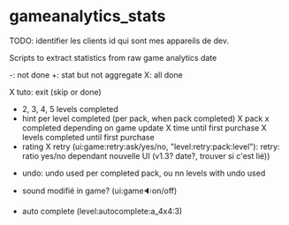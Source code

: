 # gameanalytics_stats
TODO: identifier les clients id qui sont mes appareils de dev.

Scripts to extract statistics from raw game analytics date

-: not done
+: stat but not aggregate
X: all done

X tuto: exit (skip or done)
+ 2, 3, 4, 5 levels completed
+ hint per level completed (per pack, when pack completed)
X pack x completed depending on game update
X time until first purchase
X levels completed until first purchase
+ rating
X retry (ui:game:retry:ask/yes/no, "level:retry:pack:level"): retry: ratio yes/no dependant nouvelle UI (v1.3? date?, trouver si c'est lié))
- undo: undo used per completed pack, ou nn levels with undo used
+ sound modifié in game? (ui:game:sound:on/off)
- auto complete (level:autocomplete:a_4x4:3)
